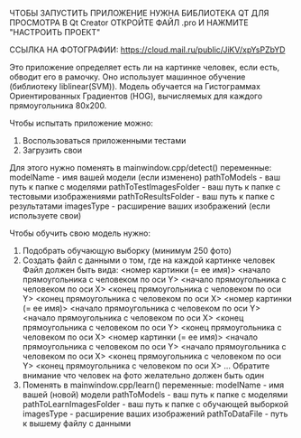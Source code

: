 ЧТОБЫ ЗАПУСТИТЬ ПРИЛОЖЕНИЕ НУЖНА БИБЛИОТЕКА QT
ДЛЯ ПРОСМОТРА В Qt Creator ОТКРОЙТЕ ФАЙЛ .pro И НАЖМИТЕ "НАСТРОИТЬ ПРОЕКТ"

ССЫЛКА НА ФОТОГРАФИИ: https://cloud.mail.ru/public/JiKV/xpYsPZbYD

Это приложение определяет есть ли на картинке человек, если есть, обводит его в рамочку.
Оно использует машинное обучение (библиотеку liblinear(SVM)).
Модель обучается на Гистограммах Ориентированных Градиентов (HOG), вычисляемых для каждого прямоугольника 80х200.

Чтобы испытать приложение можно:
1. Воспользоваться приложенными тестами
2. Загрузить свои

Для этого нужно поменять в mainwindow.cpp/detect() переменные:
    modelName - имя вашей модели (если изменено)
    pathToModels - ваш путь к папке с моделями
    pathToTestImagesFolder - ваш путь к папке с тестовыми изображениями
    pathToResultsFolder - ваш путь к папке с результатами
    imagesType - расширение ваших изображений (если используете свои)

Чтобы обучить свою модель нужно:
1. Подобрать обучающую выборку (минимум 250 фото)
2. Создать файл с данными о том, где на каждой картинке человек
    Файл должен быть вида:
        <номер картинки (= ее имя)> <начало прямоугольника с человеком по оси Y> <начало прямоугольника с человеком по оси X> <конец прямоугольника с человеком по оси Y> <конец прямоугольника с человеком по оси X>
        <номер картинки (= ее имя)> <начало прямоугольника с человеком по оси Y> <начало прямоугольника с человеком по оси X> <конец прямоугольника с человеком по оси Y> <конец прямоугольника с человеком по оси X>
        <номер картинки (= ее имя)> <начало прямоугольника с человеком по оси Y> <начало прямоугольника с человеком по оси X> <конец прямоугольника с человеком по оси Y> <конец прямоугольника с человеком по оси X>
        ...
    Обратите внимание что человек на фото желательно должен быть один
3. Поменять в mainwindow.cpp/learn() переменные:
    modelName - имя вашей (новой) модели
    pathToModels - ваш путь к папке с моделями
    pathToLearnImagesFolder - ваш путь к папке с обучающей выборкой
    imagesType - расширение ваших изображений
    pathToDataFile - путь к вышему файлу с данными
